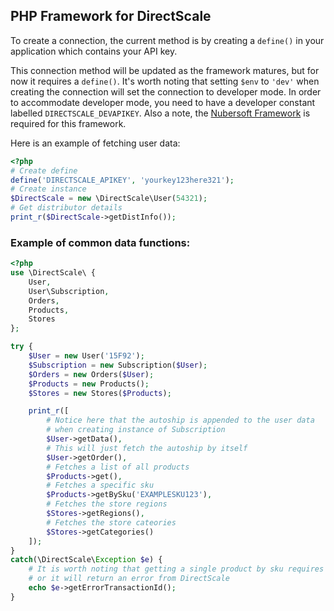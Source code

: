 ## PHP Framework for DirectScale
To create a connection, the current method is by creating a `define()` in your application which contains your API key.

This connection method will be updated as the framework matures, but for now it requires a `define()`. It's worth noting that setting `$env` to `'dev'` when creating the connection will set the connection to developer mode. In order to accommodate developer mode, you need to have a developer constant labelled `DIRECTSCALE_DEVAPIKEY`.
Also a note, the [Nubersoft Framework](https://github.com/rasclatt/nubersoft) is required for this framework.

Here is an example of fetching user data:

```php
<?php
# Create define
define('DIRECTSCALE_APIKEY', 'yourkey123here321');
# Create instance
$DirectScale = new \DirectScale\User(54321);
# Get distributor details
print_r($DirectScale->getDistInfo());
````
### Example of common data functions:

```php
<?php
use \DirectScale\ {
	User,
	User\Subscription,
	Orders,
	Products,
	Stores
};

try {
	$User = new User('15F92');
	$Subscription =	new Subscription($User);
	$Orders = new Orders($User);
	$Products = new Products();
	$Stores = new Stores($Products);

	print_r([
		# Notice here that the autoship is appended to the user data
		# when creating instance of Subscription
		$User->getData(),
		# This will just fetch the autoship by itself
		$User->getOrder(),
		# Fetches a list of all products
		$Products->get(),
		# Fetches a specific sku
		$Products->getBySku('EXAMPLESKU123'),
		# Fetches the store regions
		$Stores->getRegions(),
		# Fetches the store cateories
		$Stores->getCategories()
	]);
}
catch(\DirectScale\Exception $e) {
	# It is worth noting that getting a single product by sku requires the "optional" params
	# or it will return an error from DirectScale
	echo $e->getErrorTransactionId();
}
```